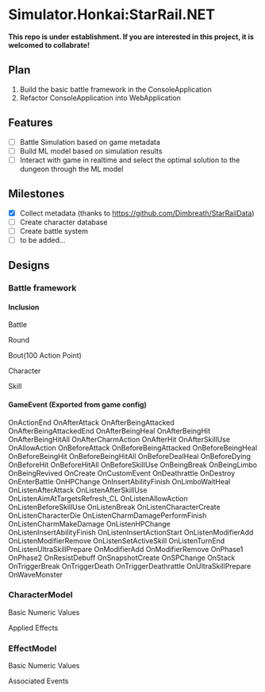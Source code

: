 # Simulator.Honkai:StarRail.NET
**This repo is under establishment. If you are interested in this project, it is welcomed to collabrate!**
## Plan
1. Build the basic battle framework in the ConsoleApplication
2. Refactor ConsoleApplication into WebApplication
## Features
- [ ] Battle Simulation based on game metadata
- [ ] Build ML model based on simulation results
- [ ] Interact with game in realtime and select the optimal solution to the dungeon through the ML model
## Milestones
- [x] Collect metadata (thanks to https://github.com/Dimbreath/StarRailData)
- [ ] Create character database
- [ ] Create battle system
- [ ] to be added...
## Designs
### Battle framework
#### Inclusion
Battle 

Round 

Bout(100 Action Point) 

Character 

Skill 
#### GameEvent (Exported from game config)
OnActionEnd
OnAfterAttack
OnAfterBeingAttacked
OnAfterBeingAttackedEnd
OnAfterBeingHeal
OnAfterBeingHit
OnAfterBeingHitAll
OnAfterCharmAction
OnAfterHit
OnAfterSkillUse
OnAllowAction
OnBeforeAttack
OnBeforeBeingAttacked
OnBeforeBeingHeal
OnBeforeBeingHit
OnBeforeBeingHitAll
OnBeforeDealHeal
OnBeforeDying
OnBeforeHit
OnBeforeHitAll
OnBeforeSkillUse
OnBeingBreak
OnBeingLimbo
OnBeingRevived
OnCreate
OnCustomEvent
OnDeathrattle
OnDestroy
OnEnterBattle
OnHPChange
OnInsertAbilityFinish
OnLimboWaitHeal
OnListenAfterAttack
OnListenAfterSkillUse
OnListenAimAtTargetsRefresh_CL
OnListenAllowAction
OnListenBeforeSkillUse
OnListenBreak
OnListenCharacterCreate
OnListenCharacterDie
OnListenCharmDamagePerformFinish
OnListenCharmMakeDamage
OnListenHPChange
OnListenInsertAbilityFinish
OnListenInsertActionStart
OnListenModifierAdd
OnListenModifierRemove
OnListenSetActiveSkill
OnListenTurnEnd
OnListenUltraSkillPrepare
OnModifierAdd
OnModifierRemove
OnPhase1
OnPhase2
OnResistDebuff
OnSnapshotCreate
OnSPChange
OnStack
OnTriggerBreak
OnTriggerDeath
OnTriggerDeathrattle
OnUltraSkillPrepare
OnWaveMonster
### CharacterModel
Basic Numeric Values 

Applied Effects
### EffectModel
Basic Numeric Values 

Associated Events
